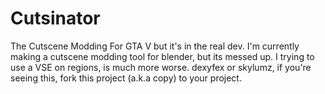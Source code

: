 # Cutsinator
The Cutscene Modding For GTA V but it's in the real dev. I'm currently making a cutscene modding tool for blender, but its messed up. I trying to use a VSE on regions, is much more worse. dexyfex or skylumz, if you're seeing this, fork this project (a.k.a copy) to your project.
